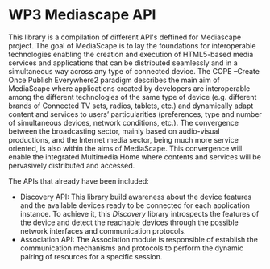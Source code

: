 # WP3 Mediascape API #

This library is a compilation of different API's deffined for Mediascape project. The goal of MediaScape is to lay the foundations for interoperable technologies enabling the creation and execution of HTML5-based media services and applications that can be distributed seamlessly and in a simultaneous way across any type of connected device. The COPE –Create Once Publish Everywhere2   paradigm describes the main aim of MediaScape where applications created by developers are interoperable among the different technologies of the same type of device (e.g. different brands of Connected TV sets, radios, tablets, etc.) and dynamically adapt content and services to users’ particularities (preferences, type and number of simultaneous devices, network conditions, etc.). The convergence between the broadcasting sector, mainly based on audio-visual productions, and the Internet media sector, being much more service oriented, is also within the aims of MediaScape. This convergence will enable the integrated Multimedia Home where contents and services will be pervasively distributed and accessed.

The APIs that already have been included:

* Discovery API: This library build awareness about the device features and the available devices ready to be connected for each application instance. To achieve it, this *Discovery* library introspects the features of the device and detect the reachable devices through the possible network interfaces and communication protocols.
* Association API: The Association module is responsible of establish the communication mechanisms and protocols to perform the dynamic pairing of resources for a specific session.

